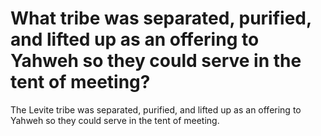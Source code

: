 # What tribe was separated, purified, and lifted up as an offering to Yahweh so they could serve in the tent of meeting?

The Levite tribe was separated, purified, and lifted up as an offering to Yahweh so they could serve in the tent of meeting.
